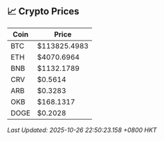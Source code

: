 ## 📈 Crypto Prices

| Coin | Price |
| ---- | ----- |
| BTC | $113825.4983 |
| ETH | $4070.6964 |
| BNB | $1132.1789 |
| CRV | $0.5614 |
| ARB | $0.3283 |
| OKB | $168.1317 |
| DOGE | $0.2028 |

_Last Updated: 2025-10-26 22:50:23.158 +0800 HKT_